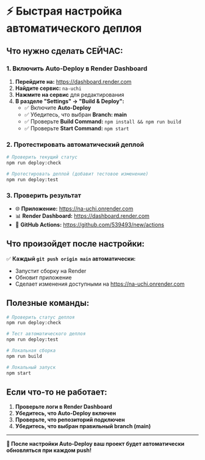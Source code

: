 # ⚡ Быстрая настройка автоматического деплоя

## Что нужно сделать СЕЙЧАС:

### 1. Включить Auto-Deploy в Render Dashboard

1. **Перейдите на:** https://dashboard.render.com
2. **Найдите сервис:** `na-uchi`
3. **Нажмите на сервис** для редактирования
4. **В разделе "Settings" → "Build & Deploy":**
   - ✅ Включите **Auto-Deploy**
   - ✅ Убедитесь, что выбран **Branch: main**
   - ✅ Проверьте **Build Command:** `npm install && npm run build`
   - ✅ Проверьте **Start Command:** `npm start`

### 2. Протестировать автоматический деплой

```bash
# Проверить текущий статус
npm run deploy:check

# Протестировать деплой (добавит тестовое изменение)
npm run deploy:test
```

### 3. Проверить результат

- 🌐 **Приложение:** https://na-uchi.onrender.com
- 📊 **Render Dashboard:** https://dashboard.render.com
- 🔗 **GitHub Actions:** https://github.com/539493/new/actions

## Что произойдет после настройки:

✅ **Каждый `git push origin main` автоматически:**
- Запустит сборку на Render
- Обновит приложение
- Сделает изменения доступными на https://na-uchi.onrender.com

## Полезные команды:

```bash
# Проверить статус деплоя
npm run deploy:check

# Тест автоматического деплоя
npm run deploy:test

# Локальная сборка
npm run build

# Локальный запуск
npm start
```

## Если что-то не работает:

1. **Проверьте логи в Render Dashboard**
2. **Убедитесь, что Auto-Deploy включен**
3. **Проверьте, что репозиторий подключен**
4. **Убедитесь, что выбран правильный branch (main)**

---

**🎉 После настройки Auto-Deploy ваш проект будет автоматически обновляться при каждом push!**
